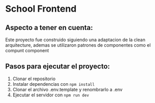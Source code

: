 


# School Frontend

## Aspecto a tener en cuenta:

Este proyecto fue construido siguiendo una adaptacion de la clean arquitecture, 
ademas se utilizaron patrones de componentes como el compunt component 

## Pasos para ejecutar el proyecto:

1. Clonar el repositorio
2. Instalar dependencias con `npm install`
3. Clonar el archivo .env.template y renombrarlo a .env
4. Ejecutar el servidor con `npm run dev`